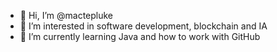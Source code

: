 - 👋 Hi, I’m @mactepluke
- 👀 I’m interested in software development, blockchain and IA
- 🌱 I’m currently learning Java and how to work with GitHub

<!---
mactepluke/mactepluke is a ✨ special ✨ repository because its `README.md` (this file) appears on your GitHub profile.
You can click the Preview link to take a look at your changes.
--->
